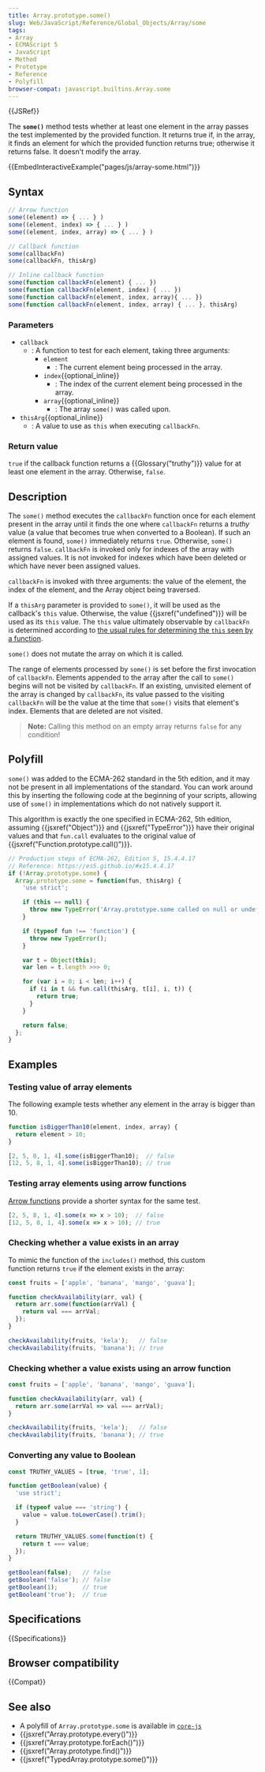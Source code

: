 ```yaml
---
title: Array.prototype.some()
slug: Web/JavaScript/Reference/Global_Objects/Array/some
tags:
- Array
- ECMAScript 5
- JavaScript
- Method
- Prototype
- Reference
- Polyfill
browser-compat: javascript.builtins.Array.some
---
```

{{JSRef}}

The **`some()`** method tests whether at least one element in the array passes
the test implemented by the provided function. It returns true if, in the array,
it finds an element for which the provided function returns true; otherwise it
returns false. It doesn't modify the array.

{{EmbedInteractiveExample("pages/js/array-some.html")}}

## Syntax

```js
// Arrow function
some((element) => { ... } )
some((element, index) => { ... } )
some((element, index, array) => { ... } )

// Callback function
some(callbackFn)
some(callbackFn, thisArg)

// Inline callback function
some(function callbackFn(element) { ... })
some(function callbackFn(element, index) { ... })
some(function callbackFn(element, index, array){ ... })
some(function callbackFn(element, index, array) { ... }, thisArg)
```

### Parameters

*   `callback`
    *   : A function to test for each element, taking three arguments:
        *   `element`
            *   : The current element being processed in the array.
        *   `index`{{optional_inline}}
            *   : The index of the current element being processed in the array.
        *   `array`{{optional_inline}}
            *   : The array `some()` was called upon.
*   `thisArg`{{optional_inline}}
    *   : A value to use as `this` when executing `callbackFn`.

### Return value

`true` if the callback function returns a {{Glossary("truthy")}} value for
at least one element in the array. Otherwise, `false`.

## Description

The `some()` method executes the `callbackFn` function once for each element
present in the array until it finds the one where `callbackFn` returns a
*truthy* value (a value that becomes true when converted to a Boolean). If such
an element is found, `some()` immediately returns `true`. Otherwise, `some()`
returns `false`. `callbackFn` is invoked only for indexes of the array with
assigned values. It is not invoked for indexes which have been deleted or which
have never been assigned values.

`callbackFn` is invoked with three arguments: the value of the element, the
index of the element, and the Array object being traversed.

If a `thisArg` parameter is provided to `some()`, it will be used as the
callback's `this` value. Otherwise, the value {{jsxref("undefined")}}
will be used as its `this` value. The `this` value ultimately observable by
`callbackFn` is determined according to
[the usual rules for determining the `this` seen by a function](/en-US/docs/Web/JavaScript/Reference/Operators/this).

`some()` does not mutate the array on which it is called.

The range of elements processed by `some()` is set before the first invocation
of `callbackFn`. Elements appended to the array after the call to `some()`
begins will not be visited by `callbackFn`. If an existing, unvisited element of
the array is changed by `callbackFn`, its value passed to the visiting
`callbackFn` will be the value at the time that `some()` visits that element's
index. Elements that are deleted are not visited.

> **Note:** Calling this method on an empty array returns `false` for any
> condition!

## Polyfill

`some()` was added to the ECMA-262 standard in the 5th edition, and it may not
be present in all implementations of the standard. You can work around this by
inserting the following code at the beginning of your scripts, allowing use of
`some()` in implementations which do not natively support it.

This algorithm is exactly the one specified in ECMA-262, 5th edition, assuming
{{jsxref("Object")}} and {{jsxref("TypeError")}} have their
original values and that `fun.call` evaluates to the original value of
{{jsxref("Function.prototype.call()")}}.

```js
// Production steps of ECMA-262, Edition 5, 15.4.4.17
// Reference: https://es5.github.io/#x15.4.4.17
if (!Array.prototype.some) {
  Array.prototype.some = function(fun, thisArg) {
    'use strict';

    if (this == null) {
      throw new TypeError('Array.prototype.some called on null or undefined');
    }

    if (typeof fun !== 'function') {
      throw new TypeError();
    }

    var t = Object(this);
    var len = t.length >>> 0;

    for (var i = 0; i < len; i++) {
      if (i in t && fun.call(thisArg, t[i], i, t)) {
        return true;
      }
    }

    return false;
  };
}
```

## Examples

### Testing value of array elements

The following example tests whether any element in the array is bigger than 10.

```js
function isBiggerThan10(element, index, array) {
  return element > 10;
}

[2, 5, 8, 1, 4].some(isBiggerThan10);  // false
[12, 5, 8, 1, 4].some(isBiggerThan10); // true
```

### Testing array elements using arrow functions

[Arrow functions](/en-US/docs/Web/JavaScript/Reference/Functions/Arrow_functions)
provide a shorter syntax for the same test.

```js
[2, 5, 8, 1, 4].some(x => x > 10);  // false
[12, 5, 8, 1, 4].some(x => x > 10); // true
```

### Checking whether a value exists in an array

To mimic the function of the `includes()` method, this custom function returns
`true` if the element exists in the array:

```js
const fruits = ['apple', 'banana', 'mango', 'guava'];

function checkAvailability(arr, val) {
  return arr.some(function(arrVal) {
    return val === arrVal;
  });
}

checkAvailability(fruits, 'kela');   // false
checkAvailability(fruits, 'banana'); // true
```

### Checking whether a value exists using an arrow function

```js
const fruits = ['apple', 'banana', 'mango', 'guava'];

function checkAvailability(arr, val) {
  return arr.some(arrVal => val === arrVal);
}

checkAvailability(fruits, 'kela');   // false
checkAvailability(fruits, 'banana'); // true
```

### Converting any value to Boolean

```js
const TRUTHY_VALUES = [true, 'true', 1];

function getBoolean(value) {
  'use strict';

  if (typeof value === 'string') {
    value = value.toLowerCase().trim();
  }

  return TRUTHY_VALUES.some(function(t) {
    return t === value;
  });
}

getBoolean(false);   // false
getBoolean('false'); // false
getBoolean(1);       // true
getBoolean('true');  // true
```

## Specifications

{{Specifications}}

## Browser compatibility

{{Compat}}

## See also

*   A polyfill of `Array.prototype.some` is available in
    [`core-js`](https://github.com/zloirock/core-js#ecmascript-array)
*   {{jsxref("Array.prototype.every()")}}
*   {{jsxref("Array.prototype.forEach()")}}
*   {{jsxref("Array.prototype.find()")}}
*   {{jsxref("TypedArray.prototype.some()")}}
